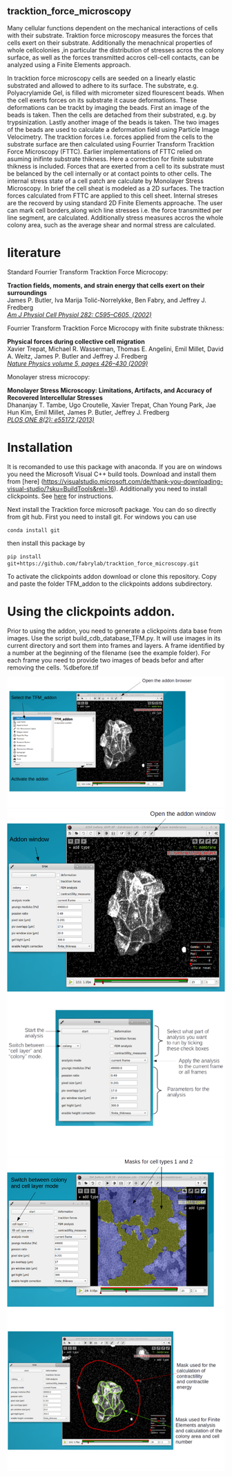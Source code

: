 ## tracktion_force_microscopy
Many cellular functions dependent on the mechanical interactions of cells with their substrate. Traktion force microscopy measures the forces that cells exert on their substrate. Additionally the menachnical properties of whole cellcolonies ,in particular the distribution of stresses acros the colony surface, as well as the forces transmitted accros cell-cell contacts, can be analyzed using a Finite Elements approach. 

In tracktion force microscopy cells are seeded on a linearly elastic substrated and allowed to adhere to its surface. The substrate, e.g. Polyacrylamide Gel, is filled with micrometer sized flourescent beads. When the cell exerts forces on its substrate it cause deformations. These deformations can be trackt by imaging the beads. First an image of the beads is taken. Then the cells are detached from their substrated, e.g. by trypsinization. Lastly another image of the beads is taken. The two images of the beads are used to calculate a deformation field using Particle Image Velocimetry. The tracktion forces i.e. forces applied from the cells to the substrate surface are then calculated using Fourrier Transform Tracktion Force Microscopy (FTTC). Earlier implementations of 
FTTC relied on asuming inifinte substrate thikness. Here a correction for finite substrate thikness is included.
Forces that are exerted from a cell to its substrate must be belanced by the cell internally or at contact points to other cells. The internal stress state of a cell patch are calculate by Monolayer Stress Microscopy. In brief the cell sheat is modeled as a 2D surfaces. The traction forces calculated from FTTC are applied to this cell sheet. Internal streses are the recoverd by using standard 2D Finite Elements approache. The user can mark cell borders,along wich line stresses i.e. the force transmitted per line segment, are calculated. Additionally stress measures accros the whole colony area, such as the average shear and normal stress are calculated. 






# literature

Standard Fourrier Transform Tracktion Force Microcopy:

**Traction fields, moments, and strain energy that cells exert on their surroundings**<br>
James P. Butler, Iva Marija Tolić-Norrelykke, Ben Fabry, and Jeffrey J. Fredberg<br>
[*Am J Physiol Cell Physiol 282: C595–C605, (2002)*](https://www.physiology.org/doi/pdf/10.1152/ajpcell.00270.2001)


Fourrier Transform Tracktion Force Microcopy with finite substrate thikness:

**Physical forces during collective cell migration**<br>
Xavier Trepat, Michael R. Wasserman, Thomas E. Angelini, Emil Millet, David A. Weitz,
James P. Butler and Jeffrey J. Fredberg<br>
[*Nature Physics volume 5, pages 426–430 (2009)*](https://www.nature.com/articles/nphys1269)

Monolayer stress microcopy:

**Monolayer Stress Microscopy: Limitations, Artifacts, and Accuracy of Recovered Intercellular Stresses**<br>
Dhananjay T. Tambe, Ugo Croutelle, Xavier Trepat, Chan Young Park, Jae Hun Kim, Emil Millet,
James P. Butler, Jeffrey J. Fredberg<br>
[*PLOS ONE 8(2): e55172 (2013)*](https://journals.plos.org/plosone/article?id=10.1371/journal.pone.0055172)


# Installation
It is recomanded to use this package with anaconda. 
If you are on windows you need the Microsoft Visual C++ build tools. Download and install them from [here] (https://visualstudio.microsoft.com/de/thank-you-downloading-visual-studio/?sku=BuildTools&rel=16).
Additionally you need to install clickpoints. See [here](https://clickpoints.readthedocs.io/en/latest/installation.html#windows-installer) for instructions.

Next install the Tracktion force microsoft package. You can do so directly from git hub. First you need to install git.
For windows you can use
```
conda install git
```
then install this package by
```
pip install git+https://github.com/fabrylab/tracktion_force_microscopy.git
```

To activate the clickpoints addon download or clone this repository. Copy and paste the folder TFM_addon to the clickpoints addons subdirectory.

# Using the clickpoints addon. 
Prior to using the addon, you need to generate a clickpoints data base from images. Use the script build_cdb_database_TFM.py. It will use images in its current directory and sort them into frames and layers. A frame identified by a number at the beginning of the filename (see the example folder). For each frame you need to provide two images of beads befor and after removing the cells.  %dbefore.tif

![Analysis plot](images/opening_addon.png?raw=true "Optional Title")
![Analysis plot](images/opening_addon2.png?raw=true "Optional Title")
![Analysis plot](images/main_window.png?raw=true "Optional Title")
![Analysis plot](images/mode1.png?raw=true "Optional Title")
![Analysis plot](images/mode2.png?raw=true "Optional Title")





